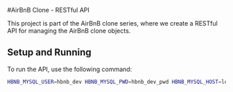#AirBnB Clone - RESTful API

This project is part of the AirBnB clone series, where we create a RESTful API for managing the AirBnB clone objects.

## Setup and Running

To run the API, use the following command:

```bash
HBNB_MYSQL_USER=hbnb_dev HBNB_MYSQL_PWD=hbnb_dev_pwd HBNB_MYSQL_HOST=localhost HBNB_MYSQL_DB=hbnb_dev_db HBNB_TYPE_STORAGE=db HBNB_API_HOST=0.0.0.0 HBNB_API_PORT=5000 python3 -m api.v1.app
